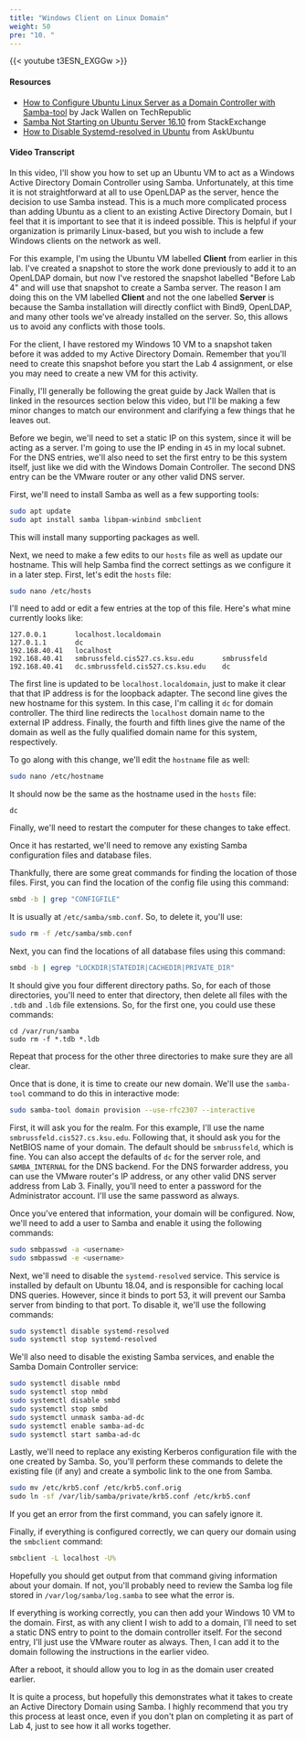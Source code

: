 ```yaml
---
title: "Windows Client on Linux Domain"
weight: 50
pre: "10. "
---
```


{{< youtube t3ESN_EXGGw >}}

#### Resources

* [How to Configure Ubuntu Linux Server as a Domain Controller with Samba-tool](https://www.techrepublic.com/article/how-to-configure-ubuntu-linux-server-as-a-domain-controller-with-samba-tool/) by Jack Wallen on TechRepublic
* [Samba Not Starting on Ubuntu Server 16.10](https://unix.stackexchange.com/questions/341226/samba-not-starting-on-ubuntu-server-16-10) from StackExchange
* [How to Disable Systemd-resolved in Ubuntu](https://askubuntu.com/questions/907246/how-to-disable-systemd-resolved-in-ubuntu) from AskUbuntu

#### Video Transcript

In this video, I'll show you how to set up an Ubuntu VM to act as a Windows Active Directory Domain Controller using Samba. Unfortunately, at this time it is not straightforward at all to use OpenLDAP as the server, hence the decision to use Samba instead. This is a much more complicated process than adding Ubuntu as a client to an existing Active Directory Domain, but I feel that it is important to see that it is indeed possible. This is helpful if your organization is primarily Linux-based, but you wish to include a few Windows clients on the network as well.

For this example, I'm using the Ubuntu VM labelled **Client** from earlier in this lab. I've created a snapshot to store the work done previously to add it to an OpenLDAP domain, but now I've restored the snapshot labelled "Before Lab 4" and will use that snapshot to create a Samba server. The reason I am doing this on the VM labelled **Client** and not the one labelled **Server** is because the Samba installation will directly conflict with Bind9, OpenLDAP, and many other tools we've already installed on the server. So, this allows us to avoid any conflicts with those tools.

For the client, I have restored my Windows 10 VM to a snapshot taken before it was added to my Active Directory Domain. Remember that you'll need to create this snapshot before you start the Lab 4 assignment, or else you may need to create a new VM for this activity.

Finally, I'll generally be following the great guide by Jack Wallen that is linked in the resources section below this video, but I'll be making a few minor changes to match our environment and clarifying a few things that he leaves out.

Before we begin, we'll need to set a static IP on this system, since it will be acting as a server. I'm going to use the IP ending in `45` in my local subnet. For the DNS entries, we'll also need to set the first entry to be this system itself, just like we did with the Windows Domain Controller. The second DNS entry can be the VMware router or any other valid DNS server.

First, we'll need to install Samba as well as a few supporting tools:

```bash
sudo apt update
sudo apt install samba libpam-winbind smbclient
```

This will install many supporting packages as well.

Next, we need to make a few edits to our `hosts` file as well as update our hostname. This will help Samba find the correct settings as we configure it in a later step. First, let's edit the `hosts` file:

```bash
sudo nano /etc/hosts
```

I'll need to add or edit a few entries at the top of this file. Here's what mine currently looks like:

```
127.0.0.1       localhost.localdomain
127.0.1.1       dc
192.168.40.41   localhost
192.168.40.41   smbrussfeld.cis527.cs.ksu.edu       smbrussfeld
192.168.40.41   dc.smbrussfeld.cis527.cs.ksu.edu    dc
```

The first line is updated to be `localhost.localdomain`, just to make it clear that that IP address is for the loopback adapter. The second line gives the new hostname for this system. In this case, I'm calling it `dc` for domain controller. The third line redirects the `localhost` domain name to the external IP address. Finally, the fourth and fifth lines give the name of the domain as well as the fully qualified domain name for this system, respectively.

To go along with this change, we'll edit the `hostname` file as well:

```bash
sudo nano /etc/hostname
```

It should now be the same as the hostname used in the `hosts` file:

```
dc
```

Finally, we'll need to restart the computer for these changes to take effect.

Once it has restarted, we'll need to remove any existing Samba configuration files and database files.

Thankfully, there are some great commands for finding the location of those files. First, you can find the location of the config file using this command:

```bash
smbd -b | grep "CONFIGFILE"
```

It is usually at `/etc/samba/smb.conf`. So, to delete it, you'll use:

```bash
sudo rm -f /etc/samba/smb.conf
```

Next, you can find the locations of all database files using this command:

```bash
smbd -b | egrep "LOCKDIR|STATEDIR|CACHEDIR|PRIVATE_DIR"
```

It should give you four different directory paths. So, for each of those directories, you'll need to enter that directory, then delete all files with the `.tdb` and `.ldb` file extensions. So, for the first one, you could use these commands:

```
cd /var/run/samba
sudo rm -f *.tdb *.ldb
```

Repeat that process for the other three directories to make sure they are all clear.

Once that is done, it is time to create our new domain. We'll use the `samba-tool` command to do this in interactive mode:

```bash
sudo samba-tool domain provision --use-rfc2307 --interactive
```

First, it will ask you for the realm. For this example, I'll use the name `smbrussfeld.cis527.cs.ksu.edu`. Following that, it should ask you for the NetBIOS name of your domain. The default should be `smbrussfeld`, which is fine. You can also accept the defaults of `dc` for the server role, and `SAMBA_INTERNAL` for the DNS backend. For the DNS forwarder address, you can use the VMware router's IP address, or any other valid DNS server address from Lab 3. Finally, you'll need to enter a password for the Administrator account. I'll use the same password as always.

Once you've entered that information, your domain will be configured. Now, we'll need to add a user to Samba and enable it using the following commands:

```bash
sudo smbpasswd -a <username>
sudo smbpasswd -e <username>
```

Next, we'll need to disable the `systemd-resolved` service. This service is installed by default on Ubuntu 18.04, and is responsible for caching local DNS queries. However, since it binds to port 53, it will prevent our Samba server from binding to that port. To disable it, we'll use the following commands:

```bash
sudo systemctl disable systemd-resolved
sudo systemctl stop systemd-resolved
```

We'll also need to disable the existing Samba services, and enable the Samba Domain Controller service:

```bash
sudo systemctl disable nmbd
sudo systemctl stop nmbd
sudo systemctl disable smbd
sudo systemctl stop smbd
sudo systemctl unmask samba-ad-dc
sudo systemctl enable samba-ad-dc
sudo systemctl start samba-ad-dc
```

Lastly, we'll need to replace any existing Kerberos configuration file with the one created by Samba. So, you'll perform these commands to delete the existing file (if any) and create a symbolic link to the one from Samba.

```bash
sudo mv /etc/krb5.conf /etc/krb5.conf.orig
​sudo ln -sf /var/lib/samba/private/krb5.conf /etc/krb5.conf
```

If you get an error from the first command, you can safely ignore it.

Finally, if everything is configured correctly, we can query our domain using the `smbclient` command:

```bash
smbclient -L localhost -U%
```

Hopefully you should get output from that command giving information about your domain. If not, you'll probably need to review the Samba log file stored in `/var/log/samba/log.samba` to see what the error is.

If everything is working correctly, you can then add your Windows 10 VM to the domain. First, as with any client I wish to add to a domain, I'll need to set a static DNS entry to point to the domain controller itself. For the second entry, I'll just use the VMware router as always. Then, I can add it to the domain following the instructions in the earlier video.

After a reboot, it should allow you to log in as the domain user created earlier.

It is quite a process, but hopefully this demonstrates what it takes to create an Active Directory Domain using Samba. I highly recommend that you try this process at least once, even if you don't plan on completing it as part of Lab 4, just to see how it all works together.
